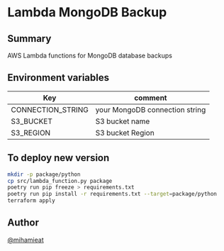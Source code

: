 #  Lambda MongoDB Backup
## Summary
AWS Lambda functions for MongoDB database backups
## Environment variables
| Key               | comment                        |
|-------------------|--------------------------------|
| CONNECTION_STRING | your MongoDB connection string |
| S3_BUCKET         | S3 bucket name                 |
| S3_REGION         | S3 bucket Region               |
## To deploy new version
```sh
mkdir -p package/python
cp src/lambda_function.py package
poetry run pip freeze > requirements.txt
poetry run pip install -r requirements.txt --target=package/python
terraform apply
```

## Author
[@mihamieat](https://github.com/mihamieat)
